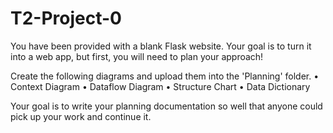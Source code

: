 # T2-Project-0

You have been provided with a blank Flask website. Your goal is to turn it into a web app, but first, you will need to plan your approach! 

Create the following diagrams and upload them into the 'Planning' folder. 
• Context Diagram
• Dataflow Diagram
• Structure Chart
• Data Dictionary

Your goal is to write your planning documentation so well that anyone could pick up your work and continue it.
